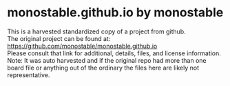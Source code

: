 
# monostable.github.io by monostable  
This is a harvested standardized copy of a project from github.  
The original project can be found at:  
https://github.com/monostable/monostable.github.io  
Please consult that link for additional, details, files, and license information.  
Note: It was auto harvested and if the original repo had more than one board file or anything out of the ordinary the files here are likely not representative.  
    